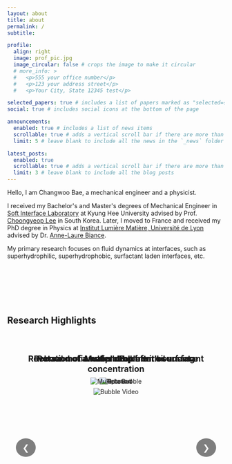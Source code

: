 ```yaml
---
layout: about
title: about
permalink: /
subtitle:

profile:
  align: right
  image: prof_pic.jpg
  image_circular: false # crops the image to make it circular
  # more_info: >
  #   <p>555 your office number</p>
  #   <p>123 your address street</p>
  #   <p>Your City, State 12345 test</p>

selected_papers: true # includes a list of papers marked as "selected={true}"
social: true # includes social icons at the bottom of the page

announcements:
  enabled: true # includes a list of news items
  scrollable: true # adds a vertical scroll bar if there are more than 3 news items
  limit: 5 # leave blank to include all the news in the `_news` folder

latest_posts:
  enabled: true
  scrollable: true # adds a vertical scroll bar if there are more than 3 new posts items
  limit: 3 # leave blank to include all the blog posts
---
```


Hello, I am Changwoo Bae, a mechanical engineer and a physicist.

I received my Bachelor's and Master's degrees of Mechanical Engineer in [Soft Interface Laboratory](https://ifluid.khu.ac.kr) at Kyung Hee University advised by Prof. [Choongyeop Lee](https://scholar.google.com/citations?hl=en&user=4X93y-oAAAAJ) in South Korea. Later, I moved to France and received my PhD degree in Physics at [Institut Lumière Matière, Université de Lyon](https://ilm.univ-lyon1.fr) advised by Dr. [Anne-Laure Biance](https://scholar.google.com/citations?hl=en&user=aIZPs7oAAAAJ).

My primary research focuses on fluid dynamics at interfaces, such as superhydrophilic, superhydrophobic, surfactant laden interfaces, etc.

<div style="margin-top: 8rem"></div>

## Research Highlights

<style>
  .slideshow-container {
    position: relative;
    width: 100%;
    height: 500px;
    margin: 2rem 0 4rem 0;
    overflow: hidden;
  }

  .slide {
    position: absolute;
    width: 100%;
    height: 100%;
    opacity: 0;
    display: flex;
    flex-direction: column;
    align-items: center;
    justify-content: flex-start;
    padding-top: 2rem;
  }

  .slide.active {
    opacity: 1;
  }

  .slide img {
    max-width: 100%;
    max-height: 80%;
    object-fit: contain;
    margin-top: 1rem;
    display: block;
  }

  .slide-title {
    margin-bottom: 1rem;
    font-size: 1.2rem;
    font-weight: bold;
    color: var(--global-theme-color);
    text-align: center;
    width: 100%;
    padding: 0 1rem;
  }

  @keyframes fadeIn {
    0% {
      opacity: 0;
    }
    100% {
      opacity: 1;
    }
  }

  @keyframes fadeOut {
    0% {
      opacity: 1;
    }
    100% {
      opacity: 0;
    }
  }

  .slide {
    animation: fadeOut 2s forwards;
  }

  .slide.active {
    animation: fadeIn 2s forwards;
  }

  .slide-nav {
    position: absolute;
    top: 50%;
    transform: translateY(-50%);
    background-color: rgba(0, 0, 0, 0.5);
    color: white;
    border: none;
    padding: 10px 15px;
    cursor: pointer;
    border-radius: 50%;
    font-size: 1.2rem;
    transition: background-color 0.3s;
    z-index: 10;
  }

  .slide-nav:hover {
    background-color: rgba(0, 0, 0, 0.8);
  }

  .slide-nav.prev {
    left: 20px;
  }

  .slide-nav.next {
    right: 20px;
  }
</style>

<div class="slideshow-container">
  <button class="slide-nav prev" id="prevButton">❮</button>
  <button class="slide-nav next" id="nextButton">❯</button>
  <div class="slide">
    <div class="slide-title">Rebound of a water drop from oil surface</div>
    <img
      src="/assets/img/webcover/Rebound.gif"
      alt="Rebound"
      loading="eager"
      onerror="this.onerror=null; this.src='/assets/img/webcover/Rebound.gif?t=' + new Date().getTime();"
    />
  </div>
  <div class="slide">
    <div class="slide-title">Rotation of a water drop after bouncing</div>
    <img
      src="/assets/img/webcover/Rotation.gif"
      alt="Rotation"
      loading="eager"
      onerror="this.onerror=null; this.src='/assets/img/webcover/Rotation.gif?t=' + new Date().getTime();"
    />
  </div>
  <div class="slide">
    <div class="slide-title">Reversal motion of a bubble with surfactant concentration</div>
    <img
      src="/assets/img/webcover/bubble_video.gif"
      alt="Bubble Video"
      loading="eager"
      onerror="this.onerror=null; this.src='/assets/img/webcover/bubble_video.gif?t=' + new Date().getTime();"
    />
  </div>
  <div class="slide">
    <div class="slide-title">Multiple Bubble</div>
    <img
      src="/assets/img/webcover/multiplebubble.gif"
      alt="Multiple Bubble"
      loading="eager"
      onerror="this.onerror=null; this.src='/assets/img/webcover/multiplebubble.gif?t=' + new Date().getTime();"
    />
  </div>
</div>

<script>
  document.addEventListener("DOMContentLoaded", function () {
    let currentSlide = 0;
    const slides = document.querySelectorAll(".slide");
    const totalSlides = slides.length;
    const prevButton = document.getElementById("prevButton");
    const nextButton = document.getElementById("nextButton");

    function showSlide(index) {
      // Hide all slides
      slides.forEach((slide) => {
        slide.classList.remove("active");
        const img = slide.querySelector("img");
        // Force GIF to restart by updating src with timestamp
        const currentSrc = img.src.split("?")[0];
        img.src = currentSrc + "?t=" + new Date().getTime();
      });

      // Show current slide
      slides[index].classList.add("active");
    }

    function nextSlide() {
      currentSlide = (currentSlide + 1) % totalSlides;
      showSlide(currentSlide);
    }

    function prevSlide() {
      currentSlide = (currentSlide - 1 + totalSlides) % totalSlides;
      showSlide(currentSlide);
    }

    // Show first slide immediately
    showSlide(0);

    // Change slide every 20 seconds
    let slideInterval = setInterval(nextSlide, 20000);

    // Reset interval when manually changing slides
    function resetInterval() {
      clearInterval(slideInterval);
      slideInterval = setInterval(nextSlide, 20000);
    }

    // Add event listeners to buttons
    prevButton.addEventListener("click", function () {
      prevSlide();
      resetInterval();
    });

    nextButton.addEventListener("click", function () {
      nextSlide();
      resetInterval();
    });
  });
</script>

